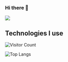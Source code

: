 ### Hi there 👋

<!--
**yanzongs/yanzongs** is a ✨ _special_ ✨ repository because its `README.md` (this file) appears on your GitHub profile.

Here are some ideas to get you started:

- 🔭 I’m currently working on ...
- 🌱 I’m currently learning ...
- 👯 I’m looking to collaborate on ...
- 🤔 I’m looking for help with ...
- 💬 Ask me about ...
- 📫 How to reach me: ...
- 😄 Pronouns: ...
- ⚡ Fun fact: ...
-->

![](https://github-readme-stats.vercel.app/api?username=yanzongs&show_icons=true&theme=transparent)

## Technologies I use

![Visitor Count](https://profile-counter.glitch.me/yanzongs/count.svg)

![Top Langs](https://github-readme-stats.vercel.app/api/top-langs/?username=yanzongs&layout=compact&theme=tokyonight)
